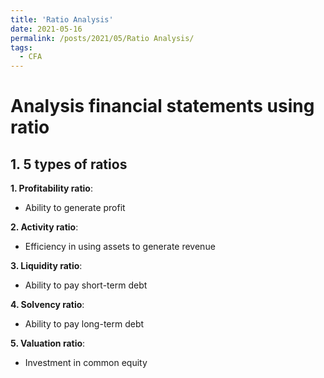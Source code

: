 ```yaml
---
title: 'Ratio Analysis'
date: 2021-05-16
permalink: /posts/2021/05/Ratio Analysis/
tags:
  - CFA
---
```



Analysis financial statements using ratio
======


## 1. 5 types of ratios

**1. Profitability ratio**: 
- Ability to generate profit

**2. Activity ratio**: 
- Efficiency in using assets to generate revenue

**3. Liquidity ratio**: 
- Ability to pay short-term debt

**4. Solvency ratio**: 
- Ability to pay long-term debt

**5. Valuation ratio**: 
- Investment in common equity
